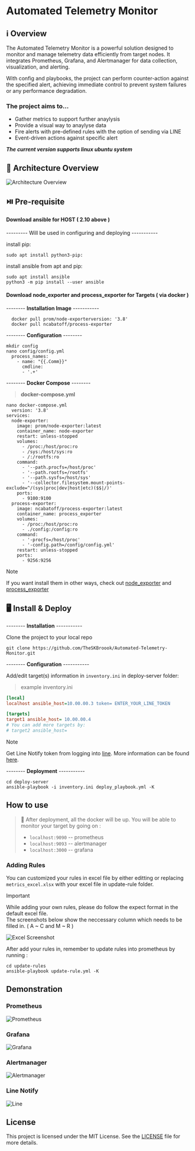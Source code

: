 
# Automated Telemetry Monitor

## ℹ️ Overview

The Automated Telemetry Monitor is a powerful solution designed to monitor and manage telemetry data efficiently from target nodes. It integrates Prometheus, Grafana, and Alertmanager for data collection, visualization, and alerting.  

With config and playbooks, the project can perform counter-action against the specified alert, achieving immediate control to prevent system failures or any performance degradation.


### The project aims to...
- Gather metrics to support further anaylysis
- Provide a visual way to anaylyse data
- Fire alerts with pre-defined rules with the option of sending via LINE
- Event-driven actions against specific alert

__*The current version supports linux ubuntu system*__  

## 📜 Architecture Overview
![Architecture Overview](https://github.com/TheSKBroook/Automated-Telemetry-Monitor/blob/main/github-image/images/architecture.png)


## ⏯️ Pre-requisite 

#### __Download ansible for HOST ( 2.10 above )__  

--------- Will be used in configuring and deploying -----------  

install pip:  

~~~
sudo apt install python3-pip:
~~~

install ansible from apt and pip:
~~~
sudo apt install ansible
python3 -m pip install --user ansible
~~~

#### __Download node_exporter and process_exporter for Targets ( via docker )__  

-------- __Installation Image__ ----------- 

~~~
  docker pull prom/node-exporterversion: '3.8'
  docker pull ncabatoff/process-exporter
~~~  

-------- __Configuration__ --------  

~~~
mkdir config
nano config/config.yml
  process_names:
    - name: "{{.Comm}}"
      cmdline:
      - '.+'
~~~

-------- __Docker Compose__ --------  

> __docker-compose.yml__
~~~
nano docker-compose.yml
  version: '3.8'
services:
  node-exporter:
    image: prom/node-exporter:latest
    container_name: node-exporter
    restart: unless-stopped
    volumes:
      - /proc:/host/proc:ro
      - /sys:/host/sys:ro
      - /:/rootfs:ro
    command:
      - '--path.procfs=/host/proc'
      - '--path.rootfs=/rootfs'
      - '--path.sysfs=/host/sys'
      - '--collector.filesystem.mount-points-exclude=^/(sys|proc|dev|host|etc)($$|/)'
    ports:
      - 9100:9100
  process-exporter:
    image: ncabatoff/process-exporter:latest
    container_name: process_exporter
    volumes:
      - /proc:/host/proc:ro
      - ./config:/config:ro
    command:
      - '-procfs=/host/proc'
      - '-config.path=/config/config.yml'
    restart: unless-stopped
    ports:
      - 9256:9256
~~~

> [!NOTE]
> If you want install them in other ways, check out [node_exporter](https://prometheus.io/docs/guides/node-exporter/) and [process_exporter](https://github.com/ncabatoff/process-exporter)


## 🖥️ Install & Deploy
-------- __Installation__ -----------  

Clone the project to your local repo
~~~
git clone https://github.com/TheSKBroook/Automated-Telemetry-Monitor.git
~~~
-------- __Configuration__ -----------  

Add/edit target(s) information in `inventory.ini` in deploy-server folder:  

> example inventory.ini
~~~INI
[local]
localhost ansible_host=10.00.00.3 token= ENTER_YOUR_LINE_TOKEN

[targets]
target1 ansible_host= 10.00.00.4
# You can add more targets by:
# target2 ansible_host=
~~~

> [!NOTE]
> Get Line Notify token from logging into [line](https://notify-bot.line.me/en/). More information can be found [here](https://hackmd.io/@sideex/line-notify-zh).  


-------- __Deployment__ -----------  

~~~
cd deploy-server
ansible-playbook -i inventory.ini deploy_playbook.yml -K
~~~


## How to use  

> 💁 After deployment, all the docker will be up. You will be able to monitor your target by going on :
>  -  `localhost:9090` -- prometheus
>  -  `localhost:9093` -- alertmanager
>  -  `localhost:3000` -- grafana
> 

### Adding Rules

You can customized your rules in excel file by either editting or replacing `metrics_excel.xlsx` with your excel file in update-rule folder. 

> [!IMPORTANT]  
> While adding your own rules, please do follow the expect format in the default excel file.  
> The screenshots below show the neccessary column which needs to be filled in. ( A ~ C and M ~ R )

![Excel Screenshot](https://github.com/TheSKBroook/Automated-Telemetry-Monitor/blob/main/github-image/screenshots/Excel_Screenshot.png)

After add your rules in, remember to update rules into prometheus by running :  

```
cd update-rules
ansible-playbook update-rule.yml -K
```

## Demonstration  
### Prometheus
![Prometheus](https://github.com/TheSKBroook/Automated-Telemetry-Monitor/blob/main/github-image/screenshots/prometheus.png?raw=true)

### Grafana
![Grafana](https://github.com/TheSKBroook/Automated-Telemetry-Monitor/blob/main/github-image/screenshots/grafana.png)

### Alertmanager
![Alertmanager](https://github.com/TheSKBroook/Automated-Telemetry-Monitor/blob/main/github-image/screenshots/alertmanager.png)

### Line Notify
![Line](https://github.com/TheSKBroook/Automated-Telemetry-Monitor/blob/main/github-image/screenshots/line.png)

## License
This project is licensed under the MIT License. See the [LICENSE](https://github.com/TheSKBroook/Automated-Telemetry-Monitor/blob/main/License) file for more details.


